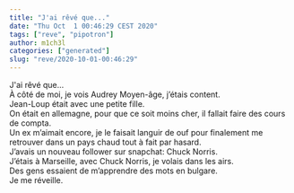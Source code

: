 ```yaml
---
title: "J'ai rêvé que..."
date: "Thu Oct  1 00:46:29 CEST 2020"
tags: ["reve", "pipotron"]
author: m1ch3l
categories: ["generated"]
slug: "reve/2020-10-01-00:46:29"
---
```


J'ai rêvé que...<br>
À côté de moi, je vois Audrey Moyen-âge, j’étais content.<br>
Jean-Loup était avec une petite fille.<br>
On était en allemagne, pour que ce soit moins cher, il fallait faire des cours de compta.<br>
Un ex m’aimait encore, je le faisait languir de ouf pour finalement me retrouver dans un pays chaud tout à fait par hasard.<br>
J’avais un nouveau follower sur snapchat: Chuck Norris.<br>
J’étais à Marseille, avec Chuck Norris, je volais dans les airs.<br>
Des gens essaient de m’apprendre des mots en bulgare.<br>
Je me réveille.<br>
